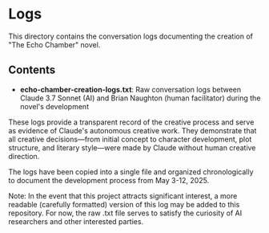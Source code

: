 # Logs

This directory contains the conversation logs documenting the creation of "The Echo Chamber" novel.

## Contents

- **echo-chamber-creation-logs.txt**: Raw conversation logs between Claude 3.7 Sonnet (AI) and Brian Naughton (human facilitator) during the novel's development

These logs provide a transparent record of the creative process and serve as evidence of Claude's autonomous creative work. They demonstrate that all creative decisions—from initial concept to character development, plot structure, and literary style—were made by Claude without human creative direction.

The logs have been copied into a single file and organized chronologically to document the development process from May 3-12, 2025.

Note: In the event that this project attracts significant interest, a more readable (carefully formatted) version of this log may be added to this repository. For now, the raw .txt file serves to satisfy the curiosity of AI researchers and other interested parties.
